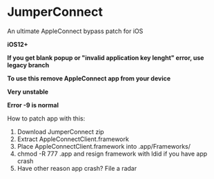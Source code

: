 # JumperConnect
An ultimate AppleConnect bypass patch for iOS 

**iOS12+**

**If you get blank popup or "invalid application key lenght" error, use legacy branch**

**To use this remove AppleConnect app from your device** 

**Very unstable**

**Error -9 is normal**

How to patch app with this: 
1) Download JumperConnect zip
2) Extract AppleConnectClient.framework
3) Place AppleConnectClient.framework into <internal app directory>.app/Frameworks/
4) chmod -R 777 <internal app directory>.app and resign framework with ldid if you have app crash
5) Have other reason app crash? File a radar
